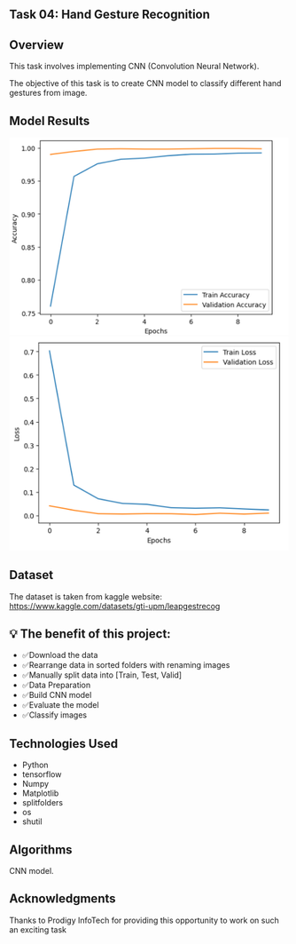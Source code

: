 ## Task 04: Hand Gesture Recognition

## Overview
This task involves implementing CNN (Convolution Neural Network).

The objective of this task is to create CNN model to classify different hand gestures from image.

## Model Results
![result](results/res1.PNG)
![result](results/res2.PNG)

## Dataset
The dataset is taken from kaggle website:
https://www.kaggle.com/datasets/gti-upm/leapgestrecog

## 💡 The benefit of this project:
- ✅Download the data
- ✅Rearrange data in sorted folders with renaming images
- ✅Manually split data into [Train, Test, Valid]
- ✅Data Preparation
- ✅Build CNN model
- ✅Evaluate the model
- ✅Classify images

## Technologies Used
- Python
- tensorflow
- Numpy
- Matplotlib
- splitfolders
- os
- shutil

## Algorithms

CNN model.

## Acknowledgments

Thanks to Prodigy InfoTech for providing this opportunity to work on such an exciting task
